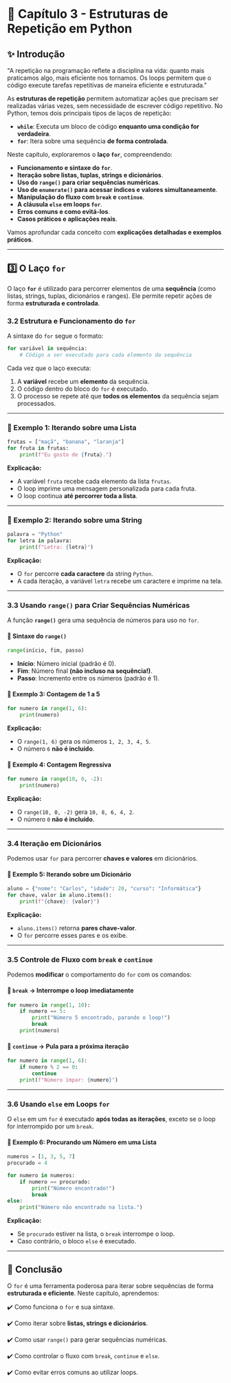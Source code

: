 # 📖 Capítulo 3 - Estruturas de Repetição em Python

## ✨ Introdução

"A repetição na programação reflete a disciplina na vida: quanto mais praticamos algo, mais eficiente nos tornamos. Os loops permitem que o código execute tarefas repetitivas de maneira eficiente e estruturada."

As **estruturas de repetição** permitem automatizar ações que precisam ser realizadas várias vezes, sem necessidade de escrever código repetitivo. No Python, temos dois principais tipos de laços de repetição:

- **`while`**: Executa um bloco de código **enquanto uma condição for verdadeira**.
- **`for`**: Itera sobre uma sequência **de forma controlada**.

Neste capítulo, exploraremos o **laço `for`**, compreendendo:

- **Funcionamento e sintaxe do `for`**.
- **Iteração sobre listas, tuplas, strings e dicionários**.
- **Uso do `range()` para criar sequências numéricas**.
- **Uso de `enumerate()` para acessar índices e valores simultaneamente**.
- **Manipulação do fluxo com `break` e `continue`**.
- **A cláusula `else` em loops `for`**.
- **Erros comuns e como evitá-los**.
- **Casos práticos e aplicações reais**.

Vamos aprofundar cada conceito com **explicações detalhadas e exemplos práticos**.

------

## 3️⃣ O Laço `for`

O laço **`for`** é utilizado para percorrer elementos de uma **sequência** (como listas, strings, tuplas, dicionários e ranges). Ele permite repetir ações de forma **estruturada e controlada**.

### 3.2 Estrutura e Funcionamento do `for`

A sintaxe do `for` segue o formato:

```python
for variável in sequência:
    # Código a ser executado para cada elemento da sequência
```

Cada vez que o laço executa:

1. A **variável** recebe um **elemento** da sequência.
2. O código dentro do bloco do `for` é executado.
3. O processo se repete até que **todos os elementos** da sequência sejam processados.

------

### 🔹 Exemplo 1: Iterando sobre uma Lista

```python
frutas = ["maçã", "banana", "laranja"]
for fruta in frutas:
    print(f"Eu gosto de {fruta}.")
```

**Explicação:**

- A variável `fruta` recebe cada elemento da lista `frutas`.
- O loop imprime uma mensagem personalizada para cada fruta.
- O loop continua **até percorrer toda a lista**.

------

### 🔹 Exemplo 2: Iterando sobre uma String

```python
palavra = "Python"
for letra in palavra:
    print(f"Letra: {letra}")
```

**Explicação:**

- O `for` percorre **cada caractere** da string `Python`.
- A cada iteração, a variável `letra` recebe um caractere e imprime na tela.

------

### 3.3 Usando `range()` para Criar Sequências Numéricas

A função **`range()`** gera uma sequência de números para uso no `for`.

#### 📝 Sintaxe do `range()`

```python
range(início, fim, passo)
```

- **Início**: Número inicial (padrão é 0).
- **Fim**: Número final **(não incluso na sequência!)**.
- **Passo**: Incremento entre os números (padrão é 1).

#### 🔹 Exemplo 3: Contagem de 1 a 5

```python
for numero in range(1, 6):
    print(numero)
```

**Explicação:**

- O `range(1, 6)` gera os números `1, 2, 3, 4, 5`.
- O número `6` **não é incluído**.

#### 🔹 Exemplo 4: Contagem Regressiva

```python
for numero in range(10, 0, -2):
    print(numero)
```

**Explicação:**

- O `range(10, 0, -2)` gera `10, 8, 6, 4, 2`.
- O número `0` **não é incluído**.

------

### 3.4 Iteração em Dicionários

Podemos usar `for` para percorrer **chaves e valores** em dicionários.

#### 🔹 Exemplo 5: Iterando sobre um Dicionário

```python
aluno = {"nome": "Carlos", "idade": 20, "curso": "Informática"}
for chave, valor in aluno.items():
    print(f"{chave}: {valor}")
```

**Explicação:**

- `aluno.items()` retorna **pares chave-valor**.
- O `for` percorre esses pares e os exibe.

------

### 3.5 Controle de Fluxo com `break` e `continue`

Podemos **modificar** o comportamento do `for` com os comandos:

#### 🔹 `break` → Interrompe o loop imediatamente

```python
for numero in range(1, 10):
    if numero == 5:
        print("Número 5 encontrado, parando o loop!")
        break
    print(numero)
```

#### 🔹 `continue` → Pula para a próxima iteração

```python
for numero in range(1, 6):
    if numero % 2 == 0:
        continue
    print(f"Número ímpar: {numero}")
```

------

### 3.6 Usando `else` em Loops `for`

O `else` em um `for` é executado **após todas as iterações**, exceto se o loop for interrompido por um `break`.

#### 🔹 Exemplo 6: Procurando um Número em uma Lista

```python
numeros = [1, 3, 5, 7]
procurado = 4

for numero in numeros:
    if numero == procurado:
        print("Número encontrado!")
        break
else:
    print("Número não encontrado na lista.")
```

**Explicação:**

- Se `procurado` estiver na lista, o `break` interrompe o loop.
- Caso contrário, o bloco `else` é executado.

------

## 📌 Conclusão

O `for` é uma ferramenta poderosa para iterar sobre sequências de forma **estruturada e eficiente**. Neste capítulo, aprendemos:

✔️ Como funciona o `for` e sua sintaxe.

✔️ Como iterar sobre **listas, strings e dicionários**.

✔️ Como usar `range()` para gerar sequências numéricas.

✔️ Como controlar o fluxo com `break`, `continue` e `else`.

✔️ Como evitar erros comuns ao utilizar loops.